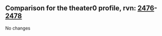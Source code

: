 ## Comparison for the theater0 profile, rvn: [2476](https://github.com/PRO100KatYT/FortniteProfileRevisions/tree/main/profiles/theater0/2476%20theater0.json)-[2478](https://github.com/PRO100KatYT/FortniteProfileRevisions/tree/main/profiles/theater0/2478%20theater0.json)

No changes
